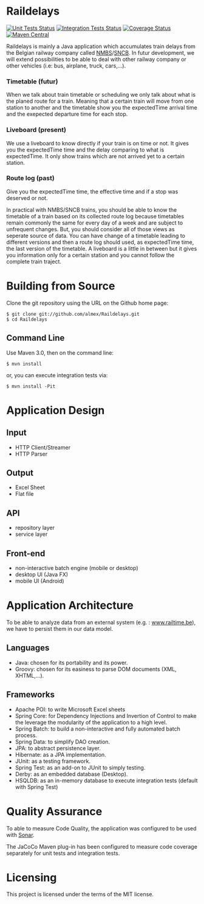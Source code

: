 # Raildelays 
[![Unit Tests Status](https://travis-ci.org/almex/Raildelays.svg)](https://travis-ci.org/almex/Raildelays) [![Integration Tests Status](https://drone.io/github.com/almex/Raildelays/status.png)](https://drone.io/github.com/almex/Raildelays/latest) [![Coverage Status](https://coveralls.io/repos/almex/Raildelays/badge.svg?branch=master&service=github)](https://coveralls.io/github/almex/Raildelays?branch=master) [![Maven Central](https://maven-badges.herokuapp.com/maven-central/com.github.almex/raildelays-assembly-descriptor/badge.svg)](https://maven-badges.herokuapp.com/maven-central/com.github.almex/raildelays-assembly-descriptor)

Raildelays is mainly a Java application which accumulates train delays from the Belgian railway company called [NMBS](http://www.belgianrail.be/nl)/[SNCB](http://www.belgianrail.be/fr).
In futur development, we will extend possibilities to be able to deal with other railway company or other vehicles
 (i.e: bus, airplane, truck, cars,...).

### Timetable (futur)
When we talk about train timetable or scheduling we only talk about what is the planed route for a train.
Meaning that a certain train will move from one station to another and the timetable show you the expectedTime arrival
time and the exepected departure time for each stop.

### Liveboard (present)
We use a liveboard to know directly if your train is on time or not. It gives you the expectedTime time and the delay
comparing to what is expectedTime. It only show trains which are not arrived yet to a certain station.

### Route log (past)
Give you the expectedTime time, the effective time and if a stop was deserved or not.

In practical with NMBS/SNCB trains, you should be able to know the timetable of a train based on its collected 
route log because timetables remain commonly the same for every day of a week and are subject to unfrequent changes.
But, you should consider all of those views as seperate source of data. You can have change of a timetable
leading to different versions and then a route log should used, as expectedTime time, the last version of the timetable.
A liveboard is a little in between but it gives you information only for a certain station and you cannot follow
the complete train traject.

# Building from Source

Clone the git repository using the URL on the Github home page:

    $ git clone git://github.com/almex/Raildelays.git
    $ cd Raildelays

## Command Line
Use Maven 3.0, then on the command line:

    $ mvn install

or, you can execute integration tests via:

    $ mvn install -Pit

# Application Design

## Input
* HTTP Client/Streamer
* HTTP Parser

## Output 
* Excel Sheet
* Flat file

## API
* repository layer
* service layer

## Front-end
* non-interactive batch engine (mobile or desktop)
* desktop UI (Java FX)
* mobile UI (Android) <not implemented yet>

# Application Architecture

To be able to analyze data from an external system (e.g. : www.railtime.be), we have to persist them in our 
data model.

## Languages

* Java: chosen for its portability and its power.
* Groovy: chosen for its easiness to parse DOM documents (XML, XHTML,...).

## Frameworks

* Apache POI: to write Microsoft Excel sheets
* Spring Core: for Dependency Injections and Invertion of Control to make the leverage the modularity 
of the application to a high level.
* Spring Batch: to build a non-interactive and fully automated batch process.
* Spring Data: to simplify DAO creation.
* JPA: to abstract persistence layer.
* Hibernate: as a JPA implementation.
* JUnit: as a testing framework.
* Spring Test: as an add-on to JUnit to simply testing.
* Derby: as an embedded database (Desktop).
* HSQLDB: as an in-memory database to execute integration tests (default with Spring Test)


# Quality Assurance

To able to measure Code Quality, the application was configured to be used with [Sonar](www.sonasource.org).

The JaCoCo Maven plug-in has been configured to measure code coverage separately for unit tests and integration tests.

# Licensing

This project is licensed under the terms of the MIT license.
